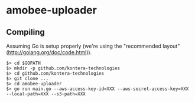 # amobee-uploader

## Compiling

Assuming Go is setup properly (we're using the "recommended layout" (http://golang.org/doc/code.html)).

```
$> cd $GOPATH
$> mkdir -p github.com/kontera-technologies
$> cd github.com/kontera-technologies
$> git clone ...
$> cd amobee-uploader
$> go run main.go --aws-access-key-id=XXX --aws-secret-access-key=XXX --local-path=XXX --s3-path=XXX
```
